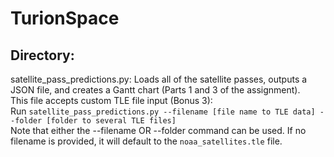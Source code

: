 # TurionSpace

## Directory:

satellite_pass_predictions.py: Loads all of the satellite passes, outputs a JSON file, and creates a Gantt chart (Parts 1 and 3 of the assignment). <br>
This file accepts custom TLE file input (Bonus 3):<br>
Run `satellite_pass_predictions.py --filename [file name to TLE data] --folder [folder to several TLE files]` <br>
Note that either the --filename OR --folder command can be used. If no filename is provided, it will default to the `noaa_satellites.tle` file.
